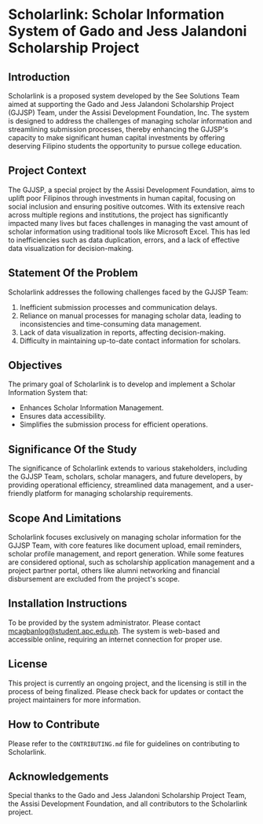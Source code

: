 # Scholarlink: Scholar Information System of Gado and Jess Jalandoni Scholarship Project

## Introduction

Scholarlink is a proposed system developed by the See Solutions Team aimed at supporting the Gado and Jess Jalandoni Scholarship Project (GJJSP) Team, under the Assisi Development Foundation, Inc. The system is designed to address the challenges of managing scholar information and streamlining submission processes, thereby enhancing the GJJSP's capacity to make significant human capital investments by offering deserving Filipino students the opportunity to pursue college education.

## Project Context

The GJJSP, a special project by the Assisi Development Foundation, aims to uplift poor Filipinos through investments in human capital, focusing on social inclusion and ensuring positive outcomes. With its extensive reach across multiple regions and institutions, the project has significantly impacted many lives but faces challenges in managing the vast amount of scholar information using traditional tools like Microsoft Excel. This has led to inefficiencies such as data duplication, errors, and a lack of effective data visualization for decision-making.

## Statement Of the Problem

Scholarlink addresses the following challenges faced by the GJJSP Team:

1. Inefficient submission processes and communication delays.
2. Reliance on manual processes for managing scholar data, leading to inconsistencies and time-consuming data management.
3. Lack of data visualization in reports, affecting decision-making.
4. Difficulty in maintaining up-to-date contact information for scholars.

## Objectives

The primary goal of Scholarlink is to develop and implement a Scholar Information System that:

- Enhances Scholar Information Management.
- Ensures data accessibility.
- Simplifies the submission process for efficient operations.

## Significance Of the Study

The significance of Scholarlink extends to various stakeholders, including the GJJSP Team, scholars, scholar managers, and future developers, by providing operational efficiency, streamlined data management, and a user-friendly platform for managing scholarship requirements.

## Scope And Limitations

Scholarlink focuses exclusively on managing scholar information for the GJJSP Team, with core features like document upload, email reminders, scholar profile management, and report generation. While some features are considered optional, such as scholarship application management and a project partner portal, others like alumni networking and financial disbursement are excluded from the project's scope.

## Installation Instructions

To be provided by the system administrator. Please contact mcagbanlog@student.apc.edu.ph. The system is web-based and accessible online, requiring an internet connection for proper use.

## License

This project is currently an ongoing project, and the licensing is still in the process of being finalized. Please check back for updates or contact the project maintainers for more information.

## How to Contribute

Please refer to the `CONTRIBUTING.md` file for guidelines on contributing to Scholarlink.

## Acknowledgements

Special thanks to the Gado and Jess Jalandoni Scholarship Project Team, the Assisi Development Foundation, and all contributors to the Scholarlink project.
